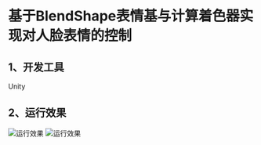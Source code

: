 # 基于BlendShape表情基与计算着色器实现对人脸表情的控制

## 1、开发工具
Unity

## 2、运行效果
![运行效果](https://github.com/str818/BlendShapeDrive/EffectPicture/Effect.png)
![运行效果](https://github.com/str818/BlendShapeDrive/EffectPicture/Parameter.png)